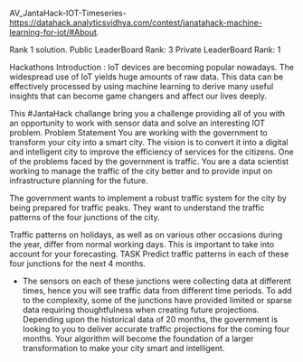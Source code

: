  AV_JantaHack-IOT-Timeseries-https://datahack.analyticsvidhya.com/contest/janatahack-machine-learning-for-iot/#About.

Rank 1 solution.
Public LeaderBoard Rank: 3
Private LeaderBoard Rank: 1

Hackathons Introduction :
IoT devices are becoming popular nowadays. The widespread use of IoT yields huge amounts of raw data. This data can be effectively processed by using machine learning to derive many useful insights that can become game changers and affect our lives deeply.

This #JantaHack challange bring you a challenge providing all of you with an opportunity to work with sensor data and solve an interesting IOT problem.
Problem Statement
You are working with the government to transform your city into a smart city. The vision is to convert it into a digital and intelligent city to improve the efficiency of services for the citizens. One of the problems faced by the government is traffic. You are a data scientist working to manage the traffic of the city better and to provide input on infrastructure planning for the future.

The government wants to implement a robust traffic system for the city by being prepared for traffic peaks. They want to understand the traffic patterns of the four junctions of the city.

Traffic patterns on holidays, as well as on various other occasions during the year, differ from normal working days. This is important to take into account for your forecasting.
TASK
Predict traffic patterns in each of these four junctions for the next 4 months.

- The sensors on each of these junctions were collecting data at different times, hence you will see traffic data from different time periods. To add to the complexity, some of the junctions have provided limited or sparse data requiring thoughtfulness when creating future projections. Depending upon the historical data of 20 months, the government is looking to you to deliver accurate traffic projections for the coming four months. Your algorithm will become the foundation of a larger transformation to make your city smart and intelligent.
